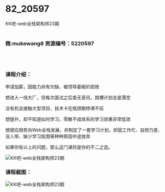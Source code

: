 # 82_20597
KK吧-web全栈架构师23期
<br/></br>
<h3>微:mukewang8 资源编号：5220597</h3>
<br/></br>
<h3>课程介绍：</h3>
<p>申请加薪，因能力尚有欠缺，被领导委婉的拒绝</p>
<p>想进入一线大厂，但每次面试之后杳无音讯，跳槽计划总是落空</p>
<p>没有机会接触大型项目，技术卡在瓶颈期停滞不前</p>
<p>想提升，却不知道如何学习，零散不成体系的学习效果非常低效</p>
<p>想顺应趋势向Web全栈发展，并制定了一套学习计划，却因工作忙、自控力差、没人带、缺少学习氛围等种种原因中途放弃</p>
<p>如果你有以上的问题，那么这门课将是你的不二之选。</p>
<p><img src="https://www.ko996.com/wp-content/uploads/img/2021/08/1-1-300x184.png" alt="KK吧-web全栈架构师23期"></p>
<div class="info-desc">
<h3>课程截图：</h3>
<p><img src="https://www.ko996.com/wp-content/uploads/img/2021/08/2-1.png" alt="KK吧-web全栈架构师23期"></p>


			
</div>
